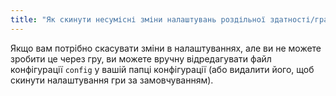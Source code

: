 ```yaml
---
title: "Як скинути несумісні зміни налаштувань роздільної здатності/графіки?"
---
```


Якщо вам потрібно скасувати зміни в налаштуваннях, але ви не можете зробити це через гру, ви можете вручну відредагувати файл конфігурації `config` у вашій папці конфігурації (або видалити його, щоб скинути налаштування гри за замовчуванням).
